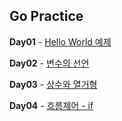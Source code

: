## Go Practice

**Day01** - [Hello World 예제](Source/01_helloworld.md)

**Day02** - [변수의 선언](Source/02_Variables.md)

**Day03** - [상수와 열거형](Source/03_const_enum.md)

**Day04** - [흐름제어 - if](Source/04_if_state.md)